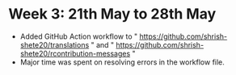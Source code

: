 # Week 3: 21th May to 28th May 
- Added GitHub Action workflow to " https://github.com/shrish-shete20/translations " and " https://github.com/shrish-shete20/rcontribution-messages "
- Major time was spent on resolving errors in the workflow file.